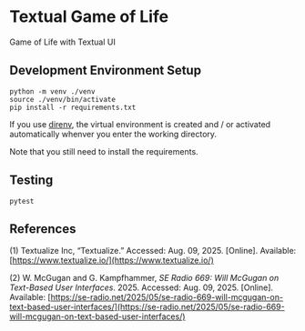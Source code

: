 # Textual Game of Life

Game of Life with Textual UI

## Development Environment Setup

```shell
python -m venv ./venv
source ./venv/bin/activate
pip install -r requirements.txt
```

If you use [direnv](https://github.com/direnv/direnv/wiki/Python), the virtual environment is created and / or activated automatically whenver you enter the working directory.

Note that you still need to install the requirements.

## Testing

```shell
pytest
```

## References

(1) Textualize Inc, “Textualize.” Accessed: Aug. 09, 2025. [Online]. Available: [https://www.textualize.io/](https://www.textualize.io/)

(2) W. McGugan and G. Kampfhammer, _SE Radio 669: Will McGugan on Text-Based User Interfaces_. 2025. Accessed: Aug. 09, 2025. [Online]. Available: [https://se-radio.net/2025/05/se-radio-669-will-mcgugan-on-text-based-user-interfaces/](https://se-radio.net/2025/05/se-radio-669-will-mcgugan-on-text-based-user-interfaces/)
